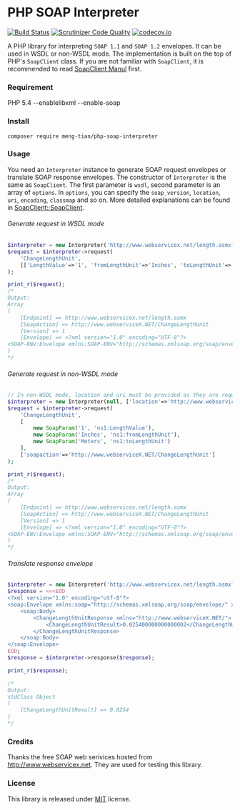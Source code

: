 # PHP SOAP Interpreter

[![Build Status](https://travis-ci.org/meng-tian/php-soap-interpreter.svg?branch=master)](https://travis-ci.org/meng-tian/php-soap-interpreter)
[![Scrutinizer Code Quality](https://scrutinizer-ci.com/g/meng-tian/php-soap-interpreter/badges/quality-score.png?b=master)](https://scrutinizer-ci.com/g/meng-tian/php-soap-interpreter/?branch=master)
[![codecov.io](https://codecov.io/github/meng-tian/php-soap-interpreter/coverage.svg?branch=master)](https://codecov.io/github/meng-tian/php-soap-interpreter?branch=master)

A PHP library for interpreting `SOAP 1.1` and `SOAP 1.2` envelopes. It can be used in WSDL or non-WSDL mode. The implementation is built on the top of PHP's `SoapClient` class. If you are not familiar with `SoapClient`, it is recommended to read [SoapClient Manul](http://php.net/manual/en/class.soapclient.php) first.

### Requirement 
PHP 5.4 --enablelibxml --enable-soap

### Install
```
composer require meng-tian/php-soap-interpreter
```

### Usage
You need an `Interpreter` instance to generate SOAP request envelopes or translate SOAP response envelopes. The constructor of `Interpreter` is the same as `SoapClient`. The first parameter is `wsdl`, second parameter is an array of `options`. In `options`, you can specify the `soap_version`, `location`, `uri`, `encoding`, `classmap` and so on. More detailed explanations can be found in [SoapClient::SoapClient](http://php.net/manual/en/soapclient.soapclient.php).

###### Generate request in WSDL mode

```php
$interpreter = new Interpreter('http://www.webservicex.net/length.asmx?WSDL');
$request = $interpreter->request(
    'ChangeLengthUnit',
    [['LengthValue'=>'1', 'fromLengthUnit'=>'Inches', 'toLengthUnit'=>'Meters']]
);

print_r($request);
/*
Output:
Array
(
    [Endpoint] => http://www.webservicex.net/length.asmx
    [SoapAction] => http://www.webserviceX.NET/ChangeLengthUnit
    [Version] => 1
    [Envelope] => <?xml version="1.0" encoding="UTF-8"?>
<SOAP-ENV:Envelope xmlns:SOAP-ENV="http://schemas.xmlsoap.org/soap/envelope/" xmlns:ns1="http://www.webserviceX.NET/"><SOAP-ENV:Body><ns1:ChangeLengthUnit><ns1:LengthValue>1</ns1:LengthValue><ns1:fromLengthUnit>Inches</ns1:fromLengthUnit><ns1:toLengthUnit>Meters</ns1:toLengthUnit></ns1:ChangeLengthUnit></SOAP-ENV:Body></SOAP-ENV:Envelope>
)
*/
```

###### Generate request in non-WSDL mode

```php
// In non-WSDL mode, location and uri must be provided as they are required by SoapClient.
$interpreter = new Interpreter(null, ['location'=>'http://www.webservicex.net/length.asmx', 'uri'=>'http://www.webserviceX.NET/']);
$request = $interpreter->request(
    'ChangeLengthUnit',
    [
        new SoapParam('1', 'ns1:LengthValue'),
        new SoapParam('Inches', 'ns1:fromLengthUnit'),
        new SoapParam('Meters', 'ns1:toLengthUnit')
    ],
    ['soapaction'=>'http://www.webserviceX.NET/ChangeLengthUnit']
);

print_r($request);
/*
Output:
Array
(
    [Endpoint] => http://www.webservicex.net/length.asmx
    [SoapAction] => http://www.webserviceX.NET/ChangeLengthUnit
    [Version] => 1
    [Envelope] => <?xml version="1.0" encoding="UTF-8"?>
<SOAP-ENV:Envelope xmlns:SOAP-ENV="http://schemas.xmlsoap.org/soap/envelope/" xmlns:ns1="http://www.webserviceX.NET/" xmlns:xsd="http://www.w3.org/2001/XMLSchema" xmlns:xsi="http://www.w3.org/2001/XMLSchema-instance" xmlns:SOAP-ENC="http://schemas.xmlsoap.org/soap/encoding/" SOAP-ENV:encodingStyle="http://schemas.xmlsoap.org/soap/encoding/"><SOAP-ENV:Body><ns1:ChangeLengthUnit><ns1:LengthValue xsi:type="xsd:string">1</ns1:LengthValue><ns1:fromLengthUnit xsi:type="xsd:string">Inches</ns1:fromLengthUnit><ns1:toLengthUnit xsi:type="xsd:string">Meters</ns1:toLengthUnit></ns1:ChangeLengthUnit></SOAP-ENV:Body></SOAP-ENV:Envelope>
)
*/
```

###### Translate response envelope

```php
$interpreter = new Interpreter('http://www.webservicex.net/length.asmx?WSDL');
$response = <<<EOD
<?xml version="1.0" encoding="utf-8"?>
<soap:Envelope xmlns:soap="http://schemas.xmlsoap.org/soap/envelope/" xmlns:xsi="http://www.w3.org/2001/XMLSchema-instance" xmlns:xsd="http://www.w3.org/2001/XMLSchema">
    <soap:Body>
        <ChangeLengthUnitResponse xmlns="http://www.webserviceX.NET/">
            <ChangeLengthUnitResult>0.025400000000000002</ChangeLengthUnitResult>
        </ChangeLengthUnitResponse>
    </soap:Body>
</soap:Envelope>
EOD;
$response = $interpreter->response($response);

print_r($response);

/*
Output:
stdClass Object
(
    [ChangeLengthUnitResult] => 0.0254
)
*/
```

### Credits
Thanks the free SOAP web serivices hosted from http://www.webservicex.net. They are used for testing this library.

### License
This library is released under [MIT](https://github.com/meng-tian/php-soap-interpreter/blob/master/LICENSE.md) license.

